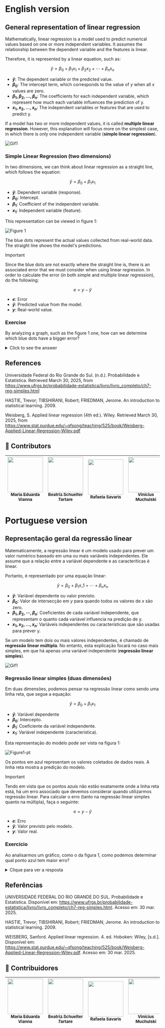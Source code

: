 # English version

## General representation of linear regression

Mathematically, linear regression is a model used to predict numerical values based on one or more independent variables. It assumes the relationship between the dependent variable and the features is linear.

Therefore, it is represented by a linear equation, such as:

$$
\hat{y} = \beta_0 + \beta_1 x_1 + \beta_2 x_2 + \cdots + \beta_n x_n
$$

- **$\hat{y}$**: The dependent variable or the predicted value.
- **$\beta_0$**: The intercept term, which corresponds to the value of $y$ when all $x$ values are zero.
- **$\beta_1, \beta_2, \dots, \beta_n$**: The coefficients for each independent variable, which represent how much each variable influences the prediction of y.
- **$x_1, x_2, \dots, x_n$**: The independent variables or features that are used to predict y.

If a model has two or more independent values, it is called **multiple linear regression**. However, this explanation will focus more on the simplest case, in which there is only one independent variable (**simple linear regression**).

![Gif1](figures/gif1.gif)

### Simple Linear Regression (two dimensions)

In two dimensions, we can think about linear regression as a straight line, which follows the equation:

$$
\hat{y} = \beta_0 + \beta_1 x_1
$$

- **$\hat{y}$**: Dependent variable (response).
- **$\beta_0$**: Intercept.
- **$\beta_1$**: Coefficient of the independent variable.
- **$x_1$**: Independent variable (feature).

This representation can be viewed in figure 1:

![Figure 1](figures/figure1.png)

The blue dots represent the actual values collected from real-world data. The straight line shows the model's predictions.

> [!IMPORTANT]
> Since the blue dots are not exactly where the straight line is, there is an associated error that we must consider when using linear regression. In order to calculate the error (in both simple and multiple linear regression), do the following:
 
$$
e = y - \hat{y}
$$

- **$e$**: Error
- **$\hat{y}$**: Predicted value from the model.
- **$y$**: Real-world value. 

### Exercise

By analyzing a graph, such as the figure 1 one, how can we determine which blue dots have a bigger error?
<details>
  <summary>Click to see the answer</summary>
  The farther from the straight line the dot is, the bigger the error. Our goal is to have the blue dots as close as possible to the line, as this makes the model more accurate.
</details>

## References
Universidade Federal do Rio Grande do Sul. (n.d.). Probabilidade e Estatística. Retrieved March 30, 2025, from https://www.ufrgs.br/probabilidade-estatistica/livro/livro_completo/ch7-reg-simples.html

HASTIE, Trevor; TIBSHIRANI, Robert; FRIEDMAN, Jerome. An introduction to statistical learning. 2009.

Weisberg, S. Applied linear regression (4th ed.). Wiley. Retrieved March 30, 2025, from https://www.stat.purdue.edu/~qfsong/teaching/525/book/Weisberg-Applied-Linear-Regression-Wiley.pdf


## 👾 **Contributors**  
| [<img loading="lazy" src="https://avatars.githubusercontent.com/u/160762179?v=4" width=115><br><sub>Maria Eduarda Vianna</sub>](https://github.com/mevianna) |  [<img loading="lazy" src="https://avatars.githubusercontent.com/u/197432407?v=4" width=115><br><sub>Beatriz Schuelter Tartare</sub>](https://github.com/beastartare) | [<img loading="lazy" src="https://avatars.githubusercontent.com/u/178849007?v=4" width=115><br><sub>Rafaela Savaris</sub>](https://github.com/rafasavaris) | [<img loading="lazy" src="https://avatars.githubusercontent.com/u/105316221?v=4" width=115><br><sub>Vinícius Muchulski</sub>](https://github.com/vini-muchulski) | 
| :---: | :---: | :---: | :---: |

# Portuguese version
 
## Representação geral da regressão linear

Matematicamente, a regressão linear é um modelo usado para prever um valor numérico baseado em uma ou mais variáveis independentes. Ele assume que a relação entre a variável dependente e as caracteríticas é linear.

Portanto, é representado por uma equação linear:

$$
  \hat{y} = \beta_0 + \beta_1 x\_1 + \cdots + \beta_n x_n
$$

- **$\hat{y}$**: Variável dependente ou valor previsto.
- **$\beta_0$**: Valor de intersecção em $y$ para quando todos os valores de $x$ são zero.
- **$\beta_1, \beta_2, \cdots, \beta_n$**: Coeficientes de cada variável independente, que representam o quanto cada variável influencia na predição de y.
- **$x_1, x_2, \dots, x_n$**: Variáveis independentes ou características que são usadas para prever y.

Se um modelo tem dois ou mais valores independentes, é chamado de **regressão linear múltipla**. No entanto, esta explicação focará no caso mais simples, em que há apenas uma variável independente (**regressão linear simples**).

![Gif1](figures/gif1.gif)

### Regressão linear simples (duas dimensões)

Em duas dimensões, podemos pensar na regressão linear como sendo uma linha reta, que segue a equação:

$$
\hat{y} = \beta_0 + \beta_1 x_1
$$

- **$\hat{y}$**: Variável dependente
- **$\beta_0$**: Intercepto.
- **$\beta_1$**: Coeficiente da variável independente.
- **$x_1$**: Variável independente (característica).

Esta representação do modelo pode ser vista na figura 1:

![Figure1-pt](figures/figure1.png)

Os pontos em azul representam os valores coletados de dados reais. A linha reta mostra a predição do modelo.

> [!IMPORTANT]
> Tendo em vista que os pontos azuis não estão exatamente onde a linha reta está, há um erro associado que devemos considerar quando utilizarmos regressão linear. Para calcular o erro (tanto na regressão linear simples quanto na múltipla), faça o seguinte:

$$
e = y - \hat{y}
$$

- **$e$**: Erro
- **$\hat{y}$**: Valor previsto pelo modelo.
- **$y$**: Valor real. 


### Exercício

Ao analisarmos um gráfico, como o da figura 1, como podemos determinar qual ponto azul tem maior erro?
<details>
  <summary>Clique para ver a resposta</summary>
  Quanto mais longe o ponto está da linha reta, maior o erro. Nosso objetivo é ter os pontos azuis o mais perto possível da linha, haja vista que isso faz o modelo mais preciso.
</details>

## Referências
UNIVERSIDADE FEDERAL DO RIO GRANDE DO SUL. Probabilidade e Estatística. Disponível em: https://www.ufrgs.br/probabilidade-estatistica/livro/livro_completo/ch7-reg-simples.html. Acesso em: 30 mar. 2025.

HASTIE, Trevor; TIBSHIRANI, Robert; FRIEDMAN, Jerome. An introduction to statistical learning. 2009.

WEISBERG, Sanford. Applied linear regression. 4. ed. Hoboken: Wiley, [s.d.]. Disponível em: https://www.stat.purdue.edu/~qfsong/teaching/525/book/Weisberg-Applied-Linear-Regression-Wiley.pdf. Acesso em: 30 mar. 2025.

## 👾 **Contribuidores**  
| [<img loading="lazy" src="https://avatars.githubusercontent.com/u/160762179?v=4" width=115><br><sub>Maria Eduarda Vianna</sub>](https://github.com/mevianna) |  [<img loading="lazy" src="https://avatars.githubusercontent.com/u/197432407?v=4" width=115><br><sub>Beatriz Schuelter Tartare</sub>](https://github.com/beastartare) | [<img loading="lazy" src="https://avatars.githubusercontent.com/u/178849007?v=4" width=115><br><sub>Rafaela Savaris</sub>](https://github.com/rafasavaris) | [<img loading="lazy" src="https://avatars.githubusercontent.com/u/105316221?v=4" width=115><br><sub>Vinícius Muchulski</sub>](https://github.com/vini-muchulski) | 
| :---: | :---: | :---: | :---: |


